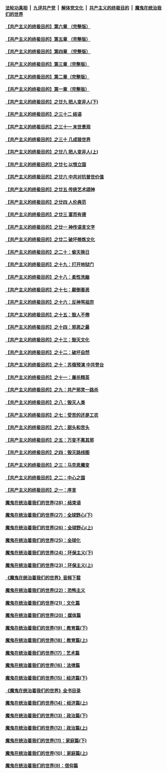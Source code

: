 ####  [法轮功真相](../../../../basic/blob/master/README.md?t=06271602) &nbsp;|&nbsp; [九评共产党](../../../../9ping.md/blob/master/README.md?t=06271602) &nbsp;|&nbsp; [解体党文化](../../../../jtdwh.md/blob/master/README.md?t=06271602)  &nbsp;|&nbsp; [共产主义的终极目的](../../../../gczydzjmd.md/blob/master/README.md?t=06271602) &nbsp;|&nbsp; [魔鬼在统治我们的世界](../../../../mgztzwmdsj.md/blob/master/README.md?t=06271602) 

#### [【共产主义的终极目的】第六章 （完整版）](../pages/nsc422/n11428913.md?t=06271602) 

#### [【共产主义的终极目的】第五章 （完整版）](../pages/nsc422/n11428912.md?t=06271602) 

#### [【共产主义的终极目的】第四章 （完整版）](../pages/nsc422/n11428907.md?t=06271602) 

#### [【共产主义的终极目的】第三章（完整版）](../pages/nsc422/n11428848.md?t=06271602) 

#### [【共产主义的终极目的】第二章（完整版）](../pages/nsc422/n11428831.md?t=06271602) 

#### [【共产主义的终极目的】第一章（完整版）](../pages/nsc422/n11417651.md?t=06271602) 

#### [【共产主义的终极目的】之廿九 把人变非人(下)](../pages/nsc422/n11344140.md?t=06271602) 

#### [【共产主义的终极目的】之三十二 结语](../pages/nsc422/n11360535.md?t=06271602) 

#### [【共产主义的终极目的】之三十一 末世景观](../pages/nsc422/n11351129.md?t=06271602) 

#### [【共产主义的终极目的】之三十 几成狼世界](../pages/nsc422/n11348280.md?t=06271602) 

#### [【共产主义的终极目的】之廿八 把人变非人(上)](../pages/nsc422/n11340492.md?t=06271602) 

#### [【共产主义的终极目的】之廿七 以恨立国](../pages/nsc422/n11336944.md?t=06271602) 

#### [【共产主义的终极目的】之廿六 中共对抗普世价值](../pages/nsc422/n11324785.md?t=06271602) 

#### [【共产主义的终极目的】之廿五 传统艺术颂神](../pages/nsc422/n11296396.md?t=06271602) 

#### [【共产主义的终极目的】之廿四 人伦典范](../pages/nsc422/n11296397.md?t=06271602) 

#### [【共产主义的终极目的】之廿三 富而有德](../pages/nsc422/n11283598.md?t=06271602) 

#### [【共产主义的终极目的】之廿一 神传语言文字](../pages/nsc422/n11263265.md?t=06271602) 

#### [【共产主义的终极目的】之廿二 破坏修炼文化](../pages/nsc422/n11245728.md?t=06271602) 

#### [【共产主义的终极目的】之二十：偷天换日](../pages/nsc422/n11238846.md?t=06271602) 

#### [【共产主义的终极目的】之十九：打开地狱门](../pages/nsc422/n11206376.md?t=06271602) 

#### [【共产主义的终极目的】之十八：柔性洗脑](../pages/nsc422/n11199994.md?t=06271602) 

#### [【共产主义的终极目的】之十七：颠倒善恶](../pages/nsc422/n11179782.md?t=06271602) 

#### [【共产主义的终极目的】之十六：反神骂祖宗](../pages/nsc422/n11166798.md?t=06271602) 

#### [【共产主义的终极目的】之十五：毁人不倦](../pages/nsc422/n11166792.md?t=06271602) 

#### [【共产主义的终极目的】之十四：邪恶之最](../pages/nsc422/n11150249.md?t=06271602) 

#### [【共产主义的终极目的】之十三：毁灭文化](../pages/nsc422/n11135227.md?t=06271602) 

#### [【共产主义的终极目的】之十二：破坏自然](../pages/nsc422/n11135214.md?t=06271602) 

#### [【共产主义的终极目的】之十：苏俄预演 中共登台](../pages/nsc422/n11118424.md?t=06271602) 

#### [【共产主义的终极目的】之十一：屠杀精英](../pages/nsc422/n11118442.md?t=06271602) 

#### [【共产主义的终极目的】之九：共产邪灵一路杀](../pages/nsc422/n11114139.md?t=06271602) 

#### [【共产主义的终极目的】之八：毁灭人类](../pages/nsc422/n11108503.md?t=06271602) 

#### [【共产主义的终极目的】之七：受苦的还是工农](../pages/nsc422/n11101809.md?t=06271602) 

#### [【共产主义的终极目的】之六：甜头和苦头](../pages/nsc422/n11096971.md?t=06271602) 

#### [【共产主义的终极目的】之五：万变不离其邪](../pages/nsc422/n11091285.md?t=06271602) 

#### [【共产主义的终极目的】之四：毁灭路线图](../pages/nsc422/n11086284.md?t=06271602) 

#### [【共产主义的终极目的】之三：马克思魔变](../pages/nsc422/n11061941.md?t=06271602) 

#### [【共产主义的终极目的】之二：中心之国](../pages/nsc422/n11047728.md?t=06271602) 

#### [【共产主义的终极目的】之一：序言](../pages/nsc422/n11086077.md?t=06271602) 

#### [魔鬼在统治着我们的世界(28)：结束语](../pages/nsc422/n10936246.md?t=06271602) 

#### [魔鬼在统治着我们的世界(27)：全球野心(下)](../pages/nsc422/n10928319.md?t=06271602) 

#### [魔鬼在统治着我们的世界(26)：全球野心(上)](../pages/nsc422/n10900318.md?t=06271602) 

#### [魔鬼在统治着我们的世界(25)：全球化](../pages/nsc422/n10788205.md?t=06271602) 

#### [魔鬼在统治着我们的世界(24)：环保主义(下)](../pages/nsc422/n10695307.md?t=06271602) 

#### [魔鬼在统治着我们的世界(23)：环保主义(上)](../pages/nsc422/n10688613.md?t=06271602) 

#### [《魔鬼在统治着我们的世界》音频下载](../pages/nsc422/n10635553.md?t=06271602) 

#### [魔鬼在统治着我们的世界(22)：恐怖主义](../pages/nsc422/n10614727.md?t=06271602) 

#### [魔鬼在统治着我们的世界(21)：文化篇](../pages/nsc422/n10597706.md?t=06271602) 

#### [魔鬼在统治着我们的世界(20)：媒体篇](../pages/nsc422/n10586579.md?t=06271602) 

#### [魔鬼在统治着我们的世界(19)：教育篇(下)](../pages/nsc422/n10564808.md?t=06271602) 

#### [魔鬼在统治着我们的世界(18)：教育篇(上)](../pages/nsc422/n10526970.md?t=06271602) 

#### [魔鬼在统治着我们的世界(17)：艺术篇](../pages/nsc422/n10499093.md?t=06271602) 

#### [魔鬼在统治着我们的世界(16)：法律篇](../pages/nsc422/n10485969.md?t=06271602) 

#### [魔鬼在统治着我们的世界(15)：经济篇(下)](../pages/nsc422/n10469975.md?t=06271602) 

#### [《魔鬼在统治着我们的世界》全书目录](../pages/nsc422/n10464261.md?t=06271602) 

#### [魔鬼在统治着我们的世界(14)：经济篇(上)](../pages/nsc422/n10457370.md?t=06271602) 

#### [魔鬼在统治着我们的世界(13)：政治篇(下)](../pages/nsc422/n10448270.md?t=06271602) 

#### [魔鬼在统治着我们的世界(12)：政治篇(上)](../pages/nsc422/n10444576.md?t=06271602) 

#### [魔鬼在统治着我们的世界(11)：家庭篇(下)](../pages/nsc422/n10440961.md?t=06271602) 

#### [魔鬼在统治着我们的世界(10)：家庭篇(上)](../pages/nsc422/n10435448.md?t=06271602) 

#### [魔鬼在统治着我们的世界(9)：信仰篇](../pages/nsc422/n10432159.md?t=06271602) 

